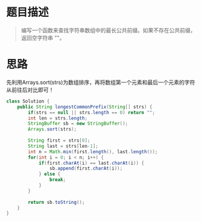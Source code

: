 # 题目描述
> 编写一个函数来查找字符串数组中的最长公共前缀。如果不存在公共前缀，返回空字符串 ""。

# 思路
先利用Arrays.sort(strs)为数组排序，再将数组第一个元素和最后一个元素的字符从前往后对比即可！


```java
class Solution {
    public String longestCommonPrefix(String[] strs) {
        if(strs == null || strs.length == 0) return "";
        int len = strs.length;
        StringBuffer sb = new StringBuffer();
        Arrays.sort(strs);
        
        String first = strs[0];
        String last = strs[len-1];
        int n = Math.min(first.length(), last.length());
        for(int i = 0; i < n; i++) {
            if(first.charAt(i) == last.charAt(i)) {
                sb.append(first.charAt(i));
            } else {
                break;
            }
        }
        
        return sb.toString();
    }
}
```